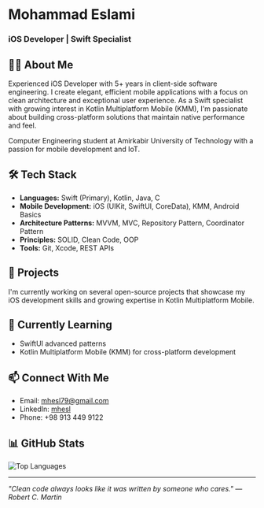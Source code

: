 # Mohammad Eslami
### iOS Developer | Swift Specialist

## 👨‍💻 About Me
Experienced iOS Developer with 5+ years in client-side software engineering. I create elegant, efficient mobile applications with a focus on clean architecture and exceptional user experience. As a Swift specialist with growing interest in Kotlin Multiplatform Mobile (KMM), I'm passionate about building cross-platform solutions that maintain native performance and feel.

Computer Engineering student at Amirkabir University of Technology with a passion for mobile development and IoT.

## 🛠️ Tech Stack
- **Languages:** Swift (Primary), Kotlin, Java, C
- **Mobile Development:** iOS (UIKit, SwiftUI, CoreData), KMM, Android Basics
- **Architecture Patterns:** MVVM, MVC, Repository Pattern, Coordinator Pattern
- **Principles:** SOLID, Clean Code, OOP
- **Tools:** Git, Xcode, REST APIs

## 🚀 Projects
I'm currently working on several open-source projects that showcase my iOS development skills and growing expertise in Kotlin Multiplatform Mobile.

## 🌱 Currently Learning
- SwiftUI advanced patterns
- Kotlin Multiplatform Mobile (KMM) for cross-platform development

## 📫 Connect With Me
- Email: mhesl79@gmail.com
- LinkedIn: [mhesl](https://www.linkedin.com/in/mhesl/)
- Phone: +98 913 449 9122

## 📊 GitHub Stats
![Top Languages](https://github-readme-stats.vercel.app/api/top-langs/?username=mhesl&layout=compact&theme=swift)

---
*"Clean code always looks like it was written by someone who cares." — Robert C. Martin*
